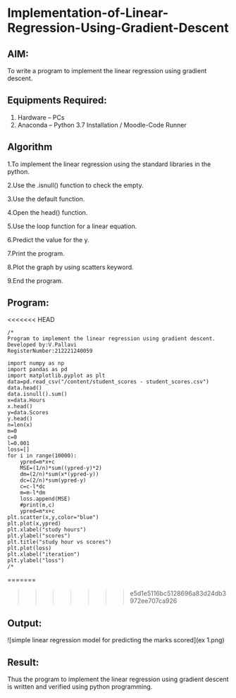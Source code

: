# Implementation-of-Linear-Regression-Using-Gradient-Descent

## AIM:
To write a program to implement the linear regression using gradient descent.

## Equipments Required:
1. Hardware – PCs
2. Anaconda – Python 3.7 Installation / Moodle-Code Runner

## Algorithm
1.To implement the linear regression using the standard libraries in the python.

2.Use the .isnull() function to check the empty.

3.Use the default function.

4.Open the head() function.

5.Use the loop function for a linear equation.

6.Predict the value for the y.

7.Print the program.

8.Plot the graph by using scatters keyword.

9.End the program.
## Program:
<<<<<<< HEAD
```
/*
Program to implement the linear regression using gradient descent.
Developed by:V.Pallavi 
RegisterNumber:212221240059

import numpy as np
import pandas as pd
import matplotlib.pyplot as plt
data=pd.read_csv("/content/student_scores - student_scores.csv")
data.head()
data.isnull().sum()
x=data.Hours
x.head()
y=data.Scores
y.head()
n=len(x)
m=0
c=0
l=0.001
loss=[]
for i in range(10000):
    ypred=m*x+c
    MSE=(1/n)*sum((ypred-y)*2)
    dm=(2/n)*sum(x*(ypred-y))
    dc=(2/n)*sum(ypred-y)
    c=c-l*dc
    m=m-l*dm
    loss.append(MSE)
    #print(m,c)
    ypred=m*x+c
plt.scatter(x,y,color="blue")
plt.plot(x,ypred)
plt.xlabel("study hours")
plt.ylabel("scores")
plt.title("study hour vs scores")
plt.plot(loss)
plt.xlabel("iteration")
plt.ylabel("loss")
/*
```
    
=======

>>>>>>> e5d1e5116bc5128696a83d24db3972ee707ca926
## Output:
![simple linear regression model for predicting the marks scored](ex 1.png)
## Result:
Thus the program to implement the linear regression using gradient descent is written and verified using python programming.
